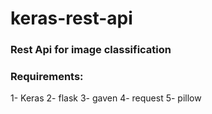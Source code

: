 # keras-rest-api

### Rest Api for image classification

### Requirements:
1- Keras
2- flask
3- gaven
4- request
5- pillow



